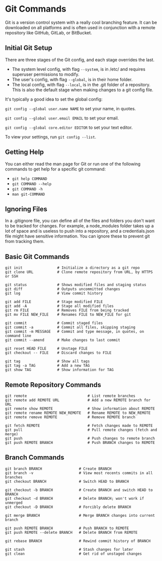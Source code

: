 # Git Commands
Git is a version control system with a really cool branching feature. It can be downloaded on all platforms and is often used in conjunction with a remote repository like GitHub, GitLab, or BitBucket.

## Initial Git Setup
There are three stages of the Git config, and each stage overrides the last.
- The system level config, with flag `--system`, is in /etc/ and requires superuser permissions to modify.
- The user's config, with flag `--global`, is in their home folder.
- The local config, with flag `--local`, is in the .git folder of a repository. This is also the default stage when making changes to a git config file.

It's typically a good idea to set the global config:

`git config --global user.name NAME` to set your name, in quotes.

`git config --global user.email EMAIL` to set your email.

`git config --global core.editor EDITOR` to set your text editor.

To view your settings, run `git config --list`.

## Getting Help
You can either read the man page for Git or run one of the following commands to get help for a specific git command:
- `git help COMMAND`
- `git COMMAND --help`
- `git COMMAND -h`
- `man git-COMMAND`

## Ignoring Files
In a .gitignore file, you can define all of the files and folders you don't want to be tracked for changes. For example, a node_modules folder takes up a lot of space and is useless to push into a repository, and a credentials.json file might have sensitive information. You can ignore these to prevent git from tracking them.

## Basic Git Commands
```
git init                # Initialize a directory as a git repo
git clone URL           # Clone remote repository from URL, by HTTPS or SSH

git status              # Shows modified files and staging status
git diff                # Outputs uncommitted changes
git log                 # View commit history

git add FILE            # Stage modified FILE
git add -A              # Stage all modified files
git rm FILE             # Removes FILE from being tracked
git mv FILE NEW_FILE    # Renames FILE to NEW_FILE for git

git commit              # Commit staged files
git commit -a           # Commit all files, skipping staging
git commit -m MESSAGE   # Commit and type message, in quotes, on command line
git commit --amend      # Make changes to last commit

git reset HEAD FILE     # Unstage FILE
git checkout -- FILE    # Discard changes to FILE

git tag                 # Show all tags
git tag -a TAG          # Add a new TAG
git show TAG            # Show information for TAG
```

## Remote Repository Commands
```
git remote                            # List remote branches
git remote add REMOTE URL             # Add a new REMOTE branch for URL
git remote show REMOTE                # Show information about REMOTE
git remote rename REMOTE NEW_REMOTE   # Rename REMOTE to NEW_REMOTE
git remote remove REMOTE              # Remove REMOTE branch

git fetch REMOTE                      # Fetch changes made to REMOTE
git pull                              # Pull remote changes (fetch and merge)
git push                              # Push changes to remote branch
git push REMOTE BRANCH                # Push BRANCH changes to REMOTE
```

## Branch Commands
```
git branch BRANCH                 # Create BRANCH
git branch -v                     # View most recents commits in all branches
git checkout BRANCH               # Switch HEAD to BRANCH

git checkout -b BRANCH            # Create BRANCH and switch HEAD to BRANCH
git checkout -d BRANCH            # Delete BRANCH; won't work if unmerged
git checkout -D BRANCH            # Forcibly delete BRANCH

git merge BRANCH                  # Merge BRANCH changes into current branch

git push REMOTE BRANCH            # Push BRANCH to REMOTE
git push REMOTE --delete BRANCH   # Delete BRANCH from REMOTE

git rebase BRANCH                 # Rewind commit history of BRANCH

git stash                         # Stash changes for later
git clean                         # Get rid of unstaged changes
```
